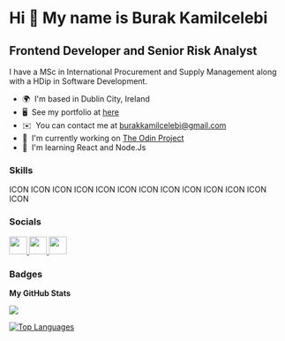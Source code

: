 Hi 👋 My name is Burak Kamilcelebi
==================================

Frontend Developer and Senior Risk Analyst
------------------------------------------

I have a MSc in International Procurement and Supply Management along with a HDip in Software Development.

* 🌍  I'm based in Dublin City, Ireland
* 🖥️  See my portfolio at [here](http://https://bkcelebi.github.io/portfolio/)
* ✉️  You can contact me at [burakkamilcelebi@gmail.com](mailto:burakkamilcelebi@gmail.com)
* 🚀  I'm currently working on [The Odin Project](http://https://www.theodinproject.com/)
* 🧠  I'm learning React and Node.Js

### Skills


<p align="left">
ICON ICON ICON ICON ICON ICON ICON ICON ICON ICON ICON ICON ICON
</p>


### Socials

<p align="left"> <a href="https://discord.com/users/KC_dev#3465" target="_blank" rel="noreferrer"> <picture> <source media="(prefers-color-scheme: dark)" srcset="undefined" /> <source media="(prefers-color-scheme: light)" srcset="https://raw.githubusercontent.com/danielcranney/readme-generator/main/public/icons/socials/discord.svg" /> <img src="https://raw.githubusercontent.com/danielcranney/readme-generator/main/public/icons/socials/discord.svg" width="32" height="32" /> </picture> </a> <a href="https://www.github.com/bkcelebi" target="_blank" rel="noreferrer"> <picture> <source media="(prefers-color-scheme: dark)" srcset="https://raw.githubusercontent.com/danielcranney/readme-generator/main/public/icons/socials/github-dark.svg" /> <source media="(prefers-color-scheme: light)" srcset="https://raw.githubusercontent.com/danielcranney/readme-generator/main/public/icons/socials/github.svg" /> <img src="https://raw.githubusercontent.com/danielcranney/readme-generator/main/public/icons/socials/github.svg" width="32" height="32" /> </picture> </a> <a href="https://www.linkedin.com/in/burak-kamilcelebi/" target="_blank" rel="noreferrer"> <picture> <source media="(prefers-color-scheme: dark)" srcset="undefined" /> <source media="(prefers-color-scheme: light)" srcset="https://raw.githubusercontent.com/danielcranney/readme-generator/main/public/icons/socials/linkedin.svg" /> <img src="https://raw.githubusercontent.com/danielcranney/readme-generator/main/public/icons/socials/linkedin.svg" width="32" height="32" /> </picture> </a></p>

### Badges

<b>My GitHub Stats</b>

<a href="http://www.github.com/bkcelebi"><img src="https://github-readme-streak-stats.herokuapp.com/?user=bkcelebi&stroke=ffffff&background=1c1917&ring=0891b2&fire=0891b2&currStreakNum=ffffff&currStreakLabel=0891b2&sideNums=ffffff&sideLabels=ffffff&dates=ffffff&hide_border=true" /></a>

<a href="https://github.com/bkcelebi" align="left"><img src="https://github-readme-stats.vercel.app/api/top-langs/?username=bkcelebi&langs_count=10&title_color=0891b2&text_color=ffffff&icon_color=0891b2&bg_color=1c1917&hide_border=true&locale=en&custom_title=Top%20%Languages" alt="Top Languages" /></a>
